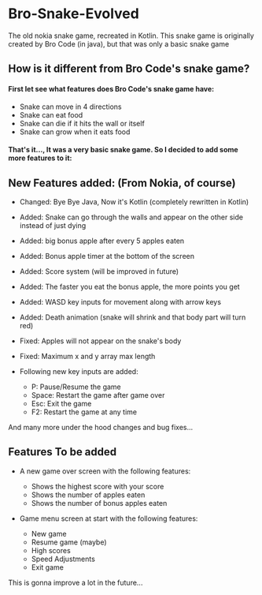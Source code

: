 # Bro-Snake-Evolved
The old nokia snake game, recreated in Kotlin. This snake game is originally created by Bro Code (in java), but that was only a basic snake game

## How is it different from Bro Code's snake game?
#### First let see what features does Bro Code's snake game have:
- Snake can move in 4 directions
- Snake can eat food
- Snake can die if it hits the wall or itself
- Snake can grow when it eats food

#### That's it..., It was a very basic snake game. So I decided to add some more features to it:

## New Features added: (From Nokia, of course)

- Changed: Bye Bye Java, Now it's Kotlin (completely rewritten in Kotlin)
- Added: Snake can go through the walls and appear on the other side instead of just dying
- Added: big bonus apple after every 5 apples eaten
- Added: Bonus apple timer at the bottom of the screen
- Added: Score system (will be improved in future)
- Added: The faster you eat the bonus apple, the more points you get
- Added: WASD key inputs for movement along with arrow keys
- Added: Death animation (snake will shrink and that body part will turn red)
- Fixed: Apples will not appear on the snake's body
- Fixed: Maximum x and y array max length

- Following new key inputs are added:
  - P: Pause/Resume the game
  - Space: Restart the game after game over
  - Esc: Exit the game
  - F2: Restart the game at any time

And many more under the hood changes and bug fixes...

## Features To be added
- A new game over screen with the following features:
  - Shows the highest score with your score
  - Shows the number of apples eaten
  - Shows the number of bonus apples eaten
  

- Game menu screen at start with the following features:
  - New game
  - Resume game (maybe)
  - High scores
  - Speed Adjustments
  - Exit game


This is gonna improve a lot in the future...
